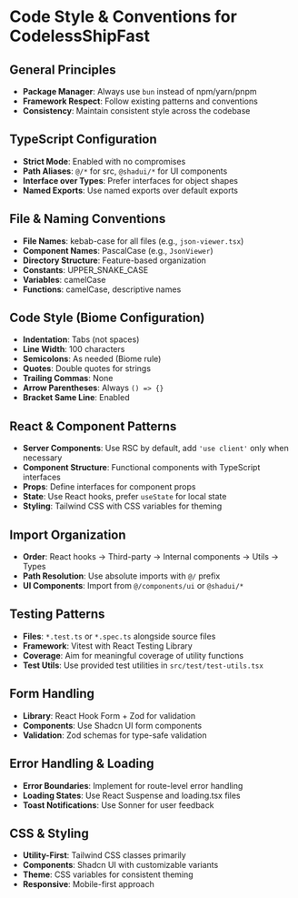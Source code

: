 # Code Style & Conventions for CodelessShipFast

## General Principles
- **Package Manager**: Always use `bun` instead of npm/yarn/pnpm
- **Framework Respect**: Follow existing patterns and conventions
- **Consistency**: Maintain consistent style across the codebase

## TypeScript Configuration
- **Strict Mode**: Enabled with no compromises
- **Path Aliases**: `@/*` for src, `@shadui/*` for UI components
- **Interface over Types**: Prefer interfaces for object shapes
- **Named Exports**: Use named exports over default exports

## File & Naming Conventions
- **File Names**: kebab-case for all files (e.g., `json-viewer.tsx`)
- **Component Names**: PascalCase (e.g., `JsonViewer`)
- **Directory Structure**: Feature-based organization
- **Constants**: UPPER_SNAKE_CASE
- **Variables**: camelCase
- **Functions**: camelCase, descriptive names

## Code Style (Biome Configuration)
- **Indentation**: Tabs (not spaces)
- **Line Width**: 100 characters
- **Semicolons**: As needed (Biome rule)
- **Quotes**: Double quotes for strings
- **Trailing Commas**: None
- **Arrow Parentheses**: Always `() => {}`
- **Bracket Same Line**: Enabled

## React & Component Patterns
- **Server Components**: Use RSC by default, add `'use client'` only when necessary
- **Component Structure**: Functional components with TypeScript interfaces
- **Props**: Define interfaces for component props
- **State**: Use React hooks, prefer `useState` for local state
- **Styling**: Tailwind CSS with CSS variables for theming

## Import Organization
- **Order**: React hooks → Third-party → Internal components → Utils → Types
- **Path Resolution**: Use absolute imports with `@/` prefix
- **UI Components**: Import from `@/components/ui` or `@shadui/*`

## Testing Patterns
- **Files**: `*.test.ts` or `*.spec.ts` alongside source files
- **Framework**: Vitest with React Testing Library
- **Coverage**: Aim for meaningful coverage of utility functions
- **Test Utils**: Use provided test utilities in `src/test/test-utils.tsx`

## Form Handling
- **Library**: React Hook Form + Zod for validation
- **Components**: Use Shadcn UI form components
- **Validation**: Zod schemas for type-safe validation

## Error Handling & Loading
- **Error Boundaries**: Implement for route-level error handling
- **Loading States**: Use React Suspense and loading.tsx files
- **Toast Notifications**: Use Sonner for user feedback

## CSS & Styling
- **Utility-First**: Tailwind CSS classes primarily
- **Components**: Shadcn UI with customizable variants
- **Theme**: CSS variables for consistent theming
- **Responsive**: Mobile-first approach
